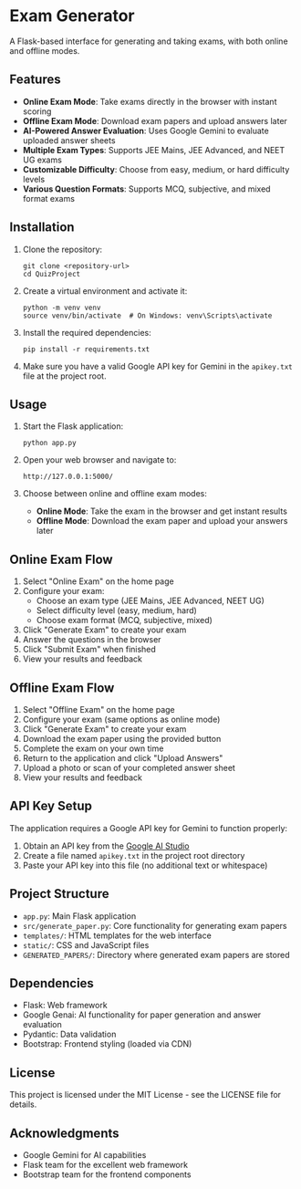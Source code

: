 # Exam Generator

A Flask-based interface for generating and taking exams, with both online and offline modes.

## Features

- **Online Exam Mode**: Take exams directly in the browser with instant scoring
- **Offline Exam Mode**: Download exam papers and upload answers later
- **AI-Powered Answer Evaluation**: Uses Google Gemini to evaluate uploaded answer sheets
- **Multiple Exam Types**: Supports JEE Mains, JEE Advanced, and NEET UG exams
- **Customizable Difficulty**: Choose from easy, medium, or hard difficulty levels
- **Various Question Formats**: Supports MCQ, subjective, and mixed format exams

## Installation

1. Clone the repository:
   ```
   git clone <repository-url>
   cd QuizProject
   ```

2. Create a virtual environment and activate it:
   ```
   python -m venv venv
   source venv/bin/activate  # On Windows: venv\Scripts\activate
   ```

3. Install the required dependencies:
   ```
   pip install -r requirements.txt
   ```

4. Make sure you have a valid Google API key for Gemini in the `apikey.txt` file at the project root.

## Usage

1. Start the Flask application:
   ```
   python app.py
   ```

2. Open your web browser and navigate to:
   ```
   http://127.0.0.1:5000/
   ```

3. Choose between online and offline exam modes:
   - **Online Mode**: Take the exam in the browser and get instant results
   - **Offline Mode**: Download the exam paper and upload your answers later

## Online Exam Flow

1. Select "Online Exam" on the home page
2. Configure your exam:
   - Choose an exam type (JEE Mains, JEE Advanced, NEET UG)
   - Select difficulty level (easy, medium, hard)
   - Choose exam format (MCQ, subjective, mixed)
3. Click "Generate Exam" to create your exam
4. Answer the questions in the browser
5. Click "Submit Exam" when finished
6. View your results and feedback

## Offline Exam Flow

1. Select "Offline Exam" on the home page
2. Configure your exam (same options as online mode)
3. Click "Generate Exam" to create your exam
4. Download the exam paper using the provided button
5. Complete the exam on your own time
6. Return to the application and click "Upload Answers"
7. Upload a photo or scan of your completed answer sheet
8. View your results and feedback

## API Key Setup

The application requires a Google API key for Gemini to function properly:

1. Obtain an API key from the [Google AI Studio](https://makersuite.google.com/)
2. Create a file named `apikey.txt` in the project root directory
3. Paste your API key into this file (no additional text or whitespace)

## Project Structure

- `app.py`: Main Flask application
- `src/generate_paper.py`: Core functionality for generating exam papers
- `templates/`: HTML templates for the web interface
- `static/`: CSS and JavaScript files
- `GENERATED_PAPERS/`: Directory where generated exam papers are stored

## Dependencies

- Flask: Web framework
- Google Genai: AI functionality for paper generation and answer evaluation
- Pydantic: Data validation
- Bootstrap: Frontend styling (loaded via CDN)

## License

This project is licensed under the MIT License - see the LICENSE file for details.

## Acknowledgments

- Google Gemini for AI capabilities
- Flask team for the excellent web framework
- Bootstrap team for the frontend components
